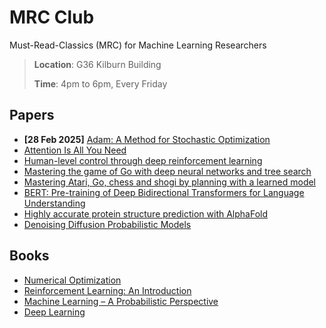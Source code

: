 # MRC Club
Must-Read-Classics (MRC) for Machine Learning Researchers

> **Location**: G36 Kilburn Building
> 
> **Time**: 4pm to 6pm, Every Friday

## Papers
* **[28 Feb 2025]** [Adam: A Method for Stochastic Optimization](https://arxiv.org/abs/1412.6980)
* [Attention Is All You Need](https://arxiv.org/abs/1706.03762)
* [Human-level control through deep reinforcement learning](https://www.nature.com/articles/nature14236)
* [Mastering the game of Go with deep neural networks and tree search](https://www.nature.com/articles/nature16961)
* [Mastering Atari, Go, chess and shogi by planning with a learned model](https://www.nature.com/articles/s41586-020-03051-4)
* [BERT: Pre-training of Deep Bidirectional Transformers for Language Understanding](https://arxiv.org/abs/1810.04805)
* [Highly accurate protein structure prediction with AlphaFold](https://www.nature.com/articles/s41586-021-03819-2)
* [Denoising Diffusion Probabilistic Models](https://proceedings.neurips.cc/paper_files/paper/2020/file/4c5bcfec8584af0d967f1ab10179ca4b-Paper.pdf)

## Books
* [Numerical Optimization](https://www.math.uci.edu/~qnie/Publications/NumericalOptimization.pdf)
* [Reinforcement Learning: An Introduction](https://web.stanford.edu/class/psych209/Readings/SuttonBartoIPRLBook2ndEd.pdf)
* [Machine Learning – A Probabilistic Perspective](https://github.com/kerasking/book-1/blob/master/ML%20Machine%20Learning-A%20Probabilistic%20Perspective.pdf)
* [Deep Learning](https://www.deeplearningbook.org/)
